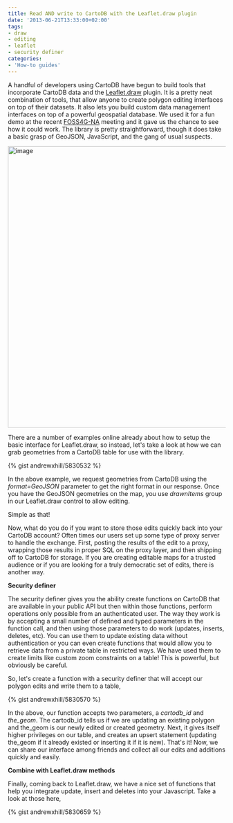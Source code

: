 ```yaml
---
title: Read AND write to CartoDB with the Leaflet.draw plugin
date: '2013-06-21T13:33:00+02:00'
tags:
- draw
- editing
- leaflet
- security definer
categories:
- 'How-to guides'
---
```


A handful of developers using CartoDB have begun to build tools that incorporate CartoDB data and the <a href="https://github.com/Leaflet/Leaflet.draw">Leaflet.draw</a> plugin. It is a pretty neat combination of tools, that allow anyone to create polygon editing interfaces on top of their datasets. It also lets you build custom data management interfaces on top of a powerful geospatial database. We used it for a fun demo at the recent <a href="http://foss4g-na.org/">FOSS4G-NA</a> meeting and it gave us the chance to see how it could work. The library is pretty straightforward, though it does take a basic grasp of GeoJSON, JavaScript, and the gang of usual suspects. 

<a href="http://cartodb.s3.amazonaws.com/tumblr/posts/leaflet_editor_cartodb/index.html"><img alt="image" src="http://i.imgur.com/chfEGVW.png" width="650px"/></a>

There are a number of examples online already about how to setup the basic interface for Leaflet.draw, so instead, let's take a look at how we can grab geometries from a CartoDB table for use with the library.

{% gist andrewxhill/5830532 %}

In the above example, we request geometries from CartoDB using the _format=GeoJSON_ parameter to get the right format in our response. Once you have the GeoJSON geometries on the map, you use _drawnItems_ group in our Leaflet.draw control to allow editing.

Simple as that!

Now, what do you do if you want to store those edits quickly back into your CartoDB account? Often times our users set up some type of proxy server to handle the exchange. First, posting the results of the edit to a proxy, wrapping those results in proper SQL on the proxy layer, and then shipping off to CartoDB for storage. If you are creating editable maps for a trusted audience or if you are looking for a truly democratic set of edits, there is another way.

**Security definer**

The security definer gives you the ability create functions on CartoDB that are available in your public API but then within those functions, perform operations only possible from an authenticated user. The way they work is by accepting a small number of defined and typed parameters in the function call, and then using those parameters to do work (updates, inserts, deletes, etc). You can use them to update existing data without authentication or you can even create functions that would allow you to retrieve data from a private table in restricted ways. We have used them to create limits like custom zoom constraints on a table! This is powerful, but obviously be careful. 

So, let's create a function with a security definer that will accept our polygon edits and write them to a table,

{% gist andrewxhill/5830570 %}

In the above, our function accepts two parameters, a _cartodb_id_ and _the_geom_. The cartodb_id tells us if we are updating an existing polygon and the_geom is our newly edited or created geometry. Next, it gives itself higher privileges on our table, and creates an upsert statement (updating the_geom if it already existed or inserting it if it is new). That's it! Now, we can share our interface among friends and collect all our edits and additions quickly and easily.

**Combine with Leaflet.draw methods**

Finally, coming back to Leaflet.draw, we have a nice set of functions that help you integrate update, insert and deletes into your Javascript. Take a look at those here,

{% gist andrewxhill/5830659 %}
